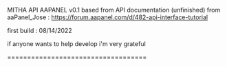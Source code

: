 MITHA API AAPANEL v0.1
based from API documentation (unfinished) from aaPanel_Jose : https://forum.aapanel.com/d/482-api-interface-tutorial

first build : 08/14/2022

if anyone wants to help develop i'm very grateful

===================================
